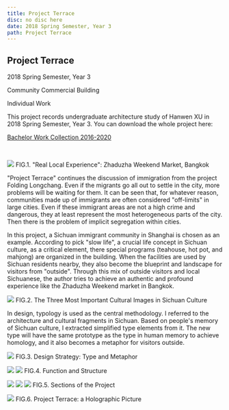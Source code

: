 ```yaml
---
title: Project Terrace
disc: no disc here
date: 2018 Spring Semester, Year 3
path: Project Terrace
---
```

<special>
</special>

## Project Terrace

2018 Spring Semester, Year 3 

Community Commercial Building

Individual Work

This project records undergraduate architecture study of Hanwen XU in 2018 Spring Semester, Year 3. You can download the whole project here: 

[Bachelor Work Collection 2016-2020](https://github.com/HanwenXU721/HanwenXU.github.io/raw/master/resources/Term1%20Studio.pdf)

</br>

<p id= "it">
<img src="../images/articles/design_05/1.jpg">
 FIG.1. "Real Local Experience": Zhaduzha Weekend Market, Bangkok
</p>

"Project Terrace" continues the discussion of immigration from the project Folding Longchang. Even if the migrants go all out to settle in the city, more problems will be waiting for them. It can be seen that, for whatever reason, communities made up of immigrants are often considered "off-limits" in large cities. Even if these immigrant areas are not a high crime and dangerous, they at least represent the most heterogeneous parts of the city. Then there is the problem of implicit segregation within cities.

In this project, a Sichuan immigrant community in Shanghai is chosen as an example. According to pick "slow life", a crucial life concept in Sichuan culture, as a critical element, there special programs (teahouse, hot pot, and mahjong) are organized in the building. When the facilities are used by Sichuan residents nearby, they also become the blueprint and landscape for visitors from "outside". Through this mix of outside visitors and local Sichuanese, the author tries to achieve an authentic and profound experience like the Zhaduzha Weekend market in Bangkok.

<p id= "it">
<img src="../images/articles/design_05/2.jpg">
 FIG.2. The Three Most Important Cultural Images in Sichuan Culture
</p>

In design, typology is used as the central methodology. I referred to the architecture and cultural fragments in Sichuan. Based on people's memory of Sichuan culture, I extracted simplified type elements from it. The new type will have the same prototype as the type in human memory to achieve homology, and it also becomes a metaphor for visitors outside.

<p id= "it">
<img src="../images/articles/design_05/3.jpg">
 FIG.3. Design Strategy: Type and Metaphor
</p>

<p id= "it">
<img src="../images/articles/design_05/4.jpg">
<img src="../images/articles/design_05/5.jpg">
 FIG.4. Function and Structure
</p>

<p id= "it">
<img src="../images/articles/design_05/6-1.jpg">
<img src="../images/articles/design_05/6-2.jpg">
<img src="../images/articles/design_05/6-3.jpg">
 FIG.5. Sections of the Project
</p>

<p id= "it">
<img src="../images/articles/design_05/7.jpg">
 FIG.6. Project Terrace: a Holographic Picture
</p>